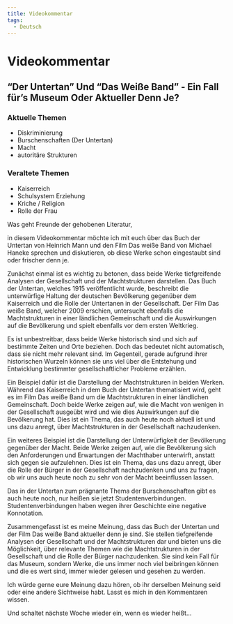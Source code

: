 ```yaml
---
title: Videokommentar
tags:
  - Deutsch
---
```

# Videokommentar

## “Der Untertan” Und “Das Weiße Band” - Ein Fall für’s Museum Oder Aktueller Denn Je?

### Aktuelle Themen

- Diskriminierung
- Burschenschaften (Der Untertan)
- Macht
- autoritäre Strukturen

### Veraltete Themen

- Kaiserreich
- Schulsystem Erziehung
- Kriche / Religion
- Rolle der Frau

Was geht Freunde der gehobenen Literatur,

in diesem Videokommentar möchte ich mit euch über das Buch der Untertan von Heinrich Mann und den Film Das weiße Band von Michael Haneke sprechen und diskutieren, ob diese Werke schon eingestaubt sind oder frischer denn je.

Zunächst einmal ist es wichtig zu betonen, dass beide Werke tiefgreifende Analysen der Gesellschaft und der Machtstrukturen darstellen. Das Buch der Untertan, welches 1915 veröffentlicht wurde, beschreibt die unterwürfige Haltung der deutschen Bevölkerung gegenüber dem Kaiserreich und die Rolle der Untertanen in der Gesellschaft. Der Film Das weiße Band, welcher 2009 erschien, untersucht ebenfalls die Machtstrukturen in einer ländlichen Gemeinschaft und die Auswirkungen auf die Bevölkerung und spielt ebenfalls vor dem ersten Weltkrieg.

Es ist unbestreitbar, dass beide Werke historisch sind und sich auf bestimmte Zeiten und Orte beziehen. Doch das bedeutet nicht automatisch, dass sie nicht mehr relevant sind. Im Gegenteil, gerade aufgrund ihrer historischen Wurzeln können sie uns viel über die Entstehung und Entwicklung bestimmter gesellschaftlicher Probleme erzählen.

Ein Beispiel dafür ist die Darstellung der Machtstrukturen in beiden Werken. Während das Kaiserreich in dem Buch der Untertan thematisiert wird, geht es im Film Das weiße Band um die Machtstrukturen in einer ländlichen Gemeinschaft. Doch beide Werke zeigen auf, wie die Macht von wenigen in der Gesellschaft ausgeübt wird und wie dies Auswirkungen auf die Bevölkerung hat. Dies ist ein Thema, das auch heute noch aktuell ist und uns dazu anregt, über Machtstrukturen in der Gesellschaft nachzudenken.

Ein weiteres Beispiel ist die Darstellung der Unterwürfigkeit der Bevölkerung gegenüber der Macht. Beide Werke zeigen auf, wie die Bevölkerung sich den Anforderungen und Erwartungen der Machthaber unterwirft, anstatt sich gegen sie aufzulehnen. Dies ist ein Thema, das uns dazu anregt, über die Rolle der Bürger in der Gesellschaft nachzudenken und uns zu fragen, ob wir uns auch heute noch zu sehr von der Macht beeinflussen lassen.

Das in der Untertan zum prägnante Thema der Burschenschaften gibt es auch heute noch, nur heißen sie jetzt Studentenverbindungen. Studentenverbindungen haben wegen ihrer Geschichte eine negative Konnotation.

Zusammengefasst ist es meine Meinung, dass das Buch der Untertan und der Film Das weiße Band aktueller denn je sind. Sie stellen tiefgreifende Analysen der Gesellschaft und der Machtstrukturen dar und bieten uns die Möglichkeit, über relevante Themen wie die Machtstrukturen in der Gesellschaft und die Rolle der Bürger nachzudenken. Sie sind kein Fall für das Museum, sondern Werke, die uns immer noch viel beibringen können und die es wert sind, immer wieder gelesen und gesehen zu werden.

Ich würde gerne eure Meinung dazu hören, ob ihr derselben Meinung seid oder eine andere Sichtweise habt. Lasst es mich in den Kommentaren wissen.

Und schaltet nächste Woche wieder ein, wenn es wieder heißt…